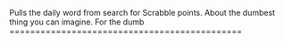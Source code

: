 Pulls the daily word from search for Scrabble points. About the dumbest thing you can imagine. For the dumb =============================================

